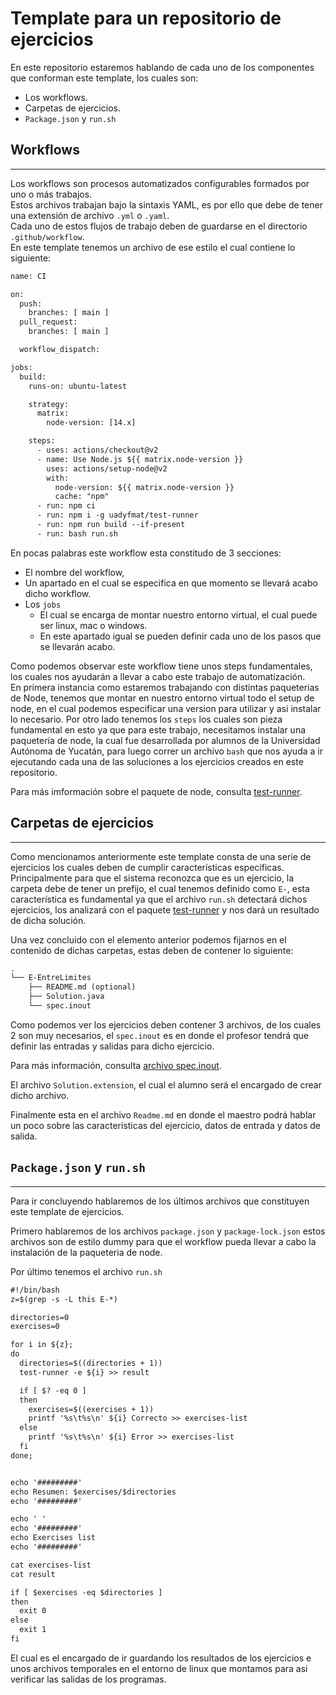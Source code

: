 # Template para un repositorio de ejercicios

En este repositorio estaremos hablando de cada uno de los componentes que conforman este template, los cuales son:

- Los workflows.
- Carpetas de ejercicios.
- `Package.json` y `run.sh`

## Workflows

---

Los workflows son procesos automatizados configurables formados por uno o más trabajos.  
Estos archivos trabajan bajo la sintaxis YAML, es por ello que debe de tener una extensión de archivo `.yml` o `.yaml`.  
Cada uno de estos flujos de trabajo deben de guardarse en el directorio `.github/workflow`.  
En este template tenemos un archivo de ese estilo el cual contiene lo siguiente:

```txt
name: CI

on:
  push:
    branches: [ main ]
  pull_request:
    branches: [ main ]

  workflow_dispatch:

jobs:
  build:
    runs-on: ubuntu-latest

    strategy:
      matrix:
        node-version: [14.x]

    steps:
      - uses: actions/checkout@v2
      - name: Use Node.js ${{ matrix.node-version }}
        uses: actions/setup-node@v2
        with:
          node-version: ${{ matrix.node-version }}
          cache: "npm"
      - run: npm ci
      - run: npm i -g uadyfmat/test-runner
      - run: npm run build --if-present
      - run: bash run.sh
```

En pocas palabras este workflow esta constitudo de 3 secciones:

- El nombre del workflow,
- Un apartado en el cual se especifica en que momento se llevará acabo dicho workflow.
- Los `jobs`
  - El cual se encarga de montar nuestro entorno virtual, el cual puede ser linux, mac o windows.
  - En este apartado igual se pueden definir cada uno de los pasos que se llevarán acabo.

Como podemos observar este workflow tiene unos steps fundamentales, los cuales nos ayudarán a llevar a cabo este trabajo de automatización.  
En primera instancia como estaremos trabajando con distintas paqueterias de Node, tenemos que montar en nuestro entorno virtual todo el setup de node, en el cual podemos especificar una version para utilizar y asi instalar lo necesario.
Por otro lado tenemos los `steps` los cuales son pieza fundamental en esto ya que para este trabajo, necesitamos instalar una paquetería de node, la cual fue desarrollada por alumnos de la Universidad Autónoma de Yucatán, para luego correr un archivo `bash` que nos ayuda a ir ejecutando cada una de las soluciones a los ejercicios creados en este repositorio.

Para más imformación sobre el paquete de node, consulta [test-runner](https://github.com/uadyfmat/test-runner).

## Carpetas de ejercicios

---

Como mencionamos anteriormente este template consta de una serie de ejercicios los cuales deben de cumplir características específicas. Principalmente para que el sistema reconozca que es un ejercicio, la carpeta debe de tener un prefijo, el cual tenemos definido como `E-`, esta característica es fundamental ya que el archivo `run.sh` detectará dichos ejercicios, los analizará con el paquete [test-runner](https://github.com/uadyfmat/test-runner) y nos dará un resultado de dicha solución.

Una vez concluido con el elemento anterior podemos fijarnos en el contenido de dichas carpetas, estas deben de contener lo siguiente:

```txt
.
└── E-EntreLimites
    ├── README.md (optional)
    ├── Solution.java
    └── spec.inout
```

Como podemos ver los ejercicios deben contener 3 archivos, de los cuales 2 son muy necesarios, el `spec.inout` es en donde el profesor tendrá que definir las entradas y salidas para dicho ejercicio.

Para más información, consulta [archivo spec.inout](https://github.com/uadyfmat/test-runner#test-cases-file-specinout).

El archivo `Solution.extension`, el cual el alumno será el encargado de crear dicho archivo.

Finalmente esta en el archivo `Readme.md` en donde el maestro podrá hablar un poco sobre las caracteristicas del ejercicio, datos de entrada y datos de salida.

## `Package.json` y `run.sh`

---

Para ir concluyendo hablaremos de los últimos archivos que constituyen este template de ejercicios.

Primero hablaremos de los archivos `package.json` y `package-lock.json` estos archivos son de estilo dummy
para que el workflow pueda llevar a cabo la instalación de la paqueteria de node.

Por último tenemos el archivo `run.sh`

```txt
#!/bin/bash
z=$(grep -s -L this E-*)

directories=0
exercises=0

for i in ${z};
do
  directories=$((directories + 1))
  test-runner -e ${i} >> result

  if [ $? -eq 0 ]
  then
    exercises=$((exercises + 1))
    printf '%s\t%s\n' ${i} Correcto >> exercises-list
  else
    printf '%s\t%s\n' ${i} Error >> exercises-list
  fi
done;


echo '#########'
echo Resumen: $exercises/$directories
echo '#########'

echo ' '
echo '#########'
echo Exercises list
echo '#########'

cat exercises-list
cat result

if [ $exercises -eq $directories ]
then
  exit 0
else
  exit 1
fi
```

El cual es el encargado de ir guardando los resultados de los ejercicios e unos archivos temporales en el entorno de linux que montamos para asi verificar las salidas de los programas.
